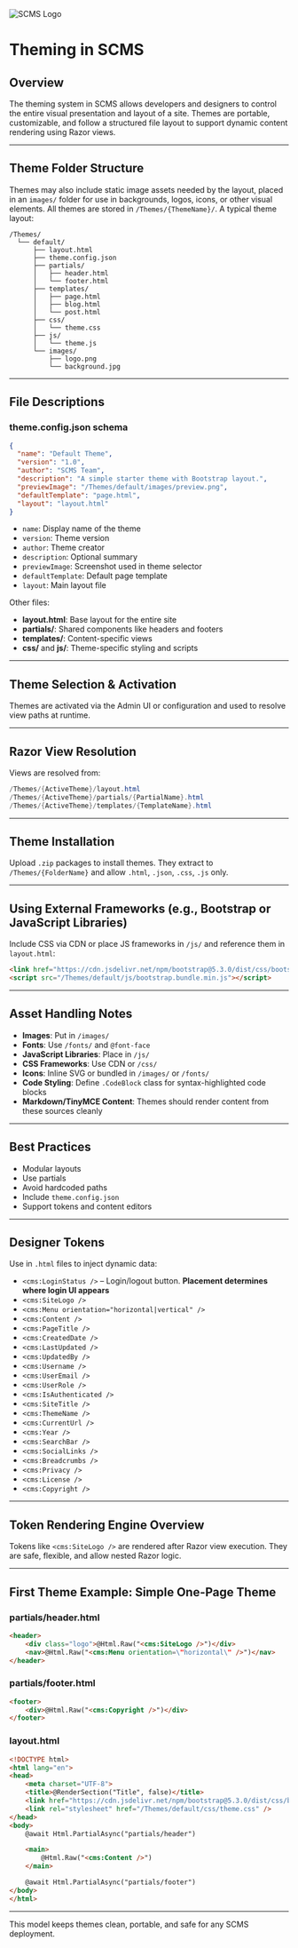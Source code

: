 <img src="SCMS_Logo.png" alt="SCMS Logo" style="max-width: 300px; height: auto;" />


# Theming in SCMS

## Overview

The theming system in SCMS allows developers and designers to control the entire visual presentation and layout of a site. Themes are portable, customizable, and follow a structured file layout to support dynamic content rendering using Razor views.

---

## Theme Folder Structure

Themes may also include static image assets needed by the layout, placed in an `images/` folder for use in backgrounds, logos, icons, or other visual elements.
All themes are stored in `/Themes/{ThemeName}/`. A typical theme layout:

```
/Themes/
  └── default/
      ├── layout.html
      ├── theme.config.json
      ├── partials/
      │   ├── header.html
      │   └── footer.html
      ├── templates/
      │   ├── page.html
      │   ├── blog.html
      │   └── post.html
      ├── css/
      │   └── theme.css
      ├── js/
      │   └── theme.js
      └── images/
          ├── logo.png
          └── background.jpg
```

---

## File Descriptions

### theme.config.json schema

```json
{
  "name": "Default Theme",
  "version": "1.0",
  "author": "SCMS Team",
  "description": "A simple starter theme with Bootstrap layout.",
  "previewImage": "/Themes/default/images/preview.png",
  "defaultTemplate": "page.html",
  "layout": "layout.html"
}
```

- `name`: Display name of the theme  
- `version`: Theme version  
- `author`: Theme creator  
- `description`: Optional summary  
- `previewImage`: Screenshot used in theme selector  
- `defaultTemplate`: Default page template  
- `layout`: Main layout file  

Other files:
- **layout.html**: Base layout for the entire site  
- **partials/**: Shared components like headers and footers  
- **templates/**: Content-specific views  
- **css/** and **js/**: Theme-specific styling and scripts  

---

## Theme Selection & Activation

Themes are activated via the Admin UI or configuration and used to resolve view paths at runtime.

---

## Razor View Resolution

Views are resolved from:

```csharp
/Themes/{ActiveTheme}/layout.html
/Themes/{ActiveTheme}/partials/{PartialName}.html
/Themes/{ActiveTheme}/templates/{TemplateName}.html
```

---

## Theme Installation

Upload `.zip` packages to install themes. They extract to `/Themes/{FolderName}` and allow `.html`, `.json`, `.css`, `.js` only.

---

## Using External Frameworks (e.g., Bootstrap or JavaScript Libraries)

Include CSS via CDN or place JS frameworks in `/js/` and reference them in `layout.html`:

```html
<link href="https://cdn.jsdelivr.net/npm/bootstrap@5.3.0/dist/css/bootstrap.min.css" rel="stylesheet">
<script src="/Themes/default/js/bootstrap.bundle.min.js"></script>
```

---

## Asset Handling Notes

- **Images**: Put in `/images/`  
- **Fonts**: Use `/fonts/` and `@font-face`  
- **JavaScript Libraries**: Place in `/js/`  
- **CSS Frameworks**: Use CDN or `/css/`  
- **Icons**: Inline SVG or bundled in `/images/` or `/fonts/`  
- **Code Styling**: Define `.CodeBlock` class for syntax-highlighted code blocks  
- **Markdown/TinyMCE Content**: Themes should render content from these sources cleanly

---

## Best Practices

- Modular layouts  
- Use partials  
- Avoid hardcoded paths  
- Include `theme.config.json`  
- Support tokens and content editors

---

## Designer Tokens

Use in `.html` files to inject dynamic data:

- `<cms:LoginStatus />` – Login/logout button. **Placement determines where login UI appears**  
- `<cms:SiteLogo />`  
- `<cms:Menu orientation="horizontal|vertical" />`  
- `<cms:Content />`  
- `<cms:PageTitle />`  
- `<cms:CreatedDate />`  
- `<cms:LastUpdated />`  
- `<cms:UpdatedBy />`  
- `<cms:Username />`  
- `<cms:UserEmail />`  
- `<cms:UserRole />`  
- `<cms:IsAuthenticated />`  
- `<cms:SiteTitle />`  
- `<cms:ThemeName />`  
- `<cms:CurrentUrl />`  
- `<cms:Year />`  
- `<cms:SearchBar />`  
- `<cms:SocialLinks />`  
- `<cms:Breadcrumbs />`  
- `<cms:Privacy />`  
- `<cms:License />`  
- `<cms:Copyright />`

---

## Token Rendering Engine Overview

Tokens like `<cms:SiteLogo />` are rendered after Razor view execution. They are safe, flexible, and allow nested Razor logic.

---

## First Theme Example: Simple One-Page Theme

### partials/header.html

```html
<header>
    <div class="logo">@Html.Raw("<cms:SiteLogo />")</div>
    <nav>@Html.Raw("<cms:Menu orientation=\"horizontal\" />")</nav>
</header>
```

### partials/footer.html

```html
<footer>
    <div>@Html.Raw("<cms:Copyright />")</div>
</footer>
```

### layout.html

```html
<!DOCTYPE html>
<html lang="en">
<head>
    <meta charset="UTF-8">
    <title>@RenderSection("Title", false)</title>
    <link href="https://cdn.jsdelivr.net/npm/bootstrap@5.3.0/dist/css/bootstrap.min.css" rel="stylesheet">
    <link rel="stylesheet" href="/Themes/default/css/theme.css" />
</head>
<body>
    @await Html.PartialAsync("partials/header")

    <main>
        @Html.Raw("<cms:Content />")
    </main>

    @await Html.PartialAsync("partials/footer")
</body>
</html>
```

---

This model keeps themes clean, portable, and safe for any SCMS deployment.
